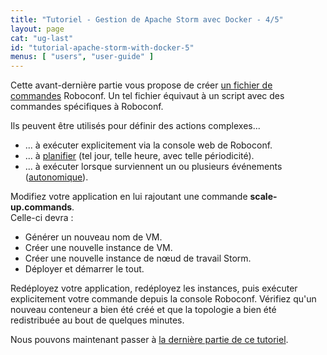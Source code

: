 ```yaml
---
title: "Tutoriel - Gestion de Apache Storm avec Docker - 4/5"
layout: page
cat: "ug-last"
id: "tutorial-apache-storm-with-docker-5"
menus: [ "users", "user-guide" ]
---
```


Cette avant-dernière partie vous propose de créer [un fichier de commandes](/en/user-guide/roboconf-commands.html)
Roboconf. Un tel fichier équivaut à un script avec des commandes spécifiques
à Roboconf.

Ils peuvent être utilisés pour définir des actions complexes...

* ... à exécuter explicitement via la console web de Roboconf.
* ... à [planifier](/en/user-guide/roboconf-commands-scheduling.html) (tel jour, telle heure, avec telle périodicité).
* ... à exécuter lorsque surviennent un ou plusieurs événements
([autonomique](/en/user-guide/autonomic-management-with-roboconf.html)).

Modifiez votre application en lui rajoutant une commande **scale-up.commands**.  
Celle-ci devra :

* Générer un nouveau nom de VM.
* Créer une nouvelle instance de VM.
* Créer une nouvelle instance de nœud de travail Storm.
* Déployer et démarrer le tout.

Redéployez votre application, redéployez les instances, puis exécuter explicitement
votre commande depuis la console Roboconf. Vérifiez qu'un nouveau conteneur a bien été créé
et que la topologie a bien été redistribuée au bout de quelques minutes.

Nous pouvons maintenant passer à [la dernière partie de ce tutoriel](tutoriel-apache-storm-et-docker-6.html).
